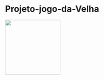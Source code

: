 # Projeto-jogo-da-Velha

<div>
<a href="https://github.com/YtaloSantoss">
<img height="180em" src="https://github-readme-stats.vercel.app/api/pin/?username=projetojogodavelha&repo=github-readme-stats&cache_seconds=86400&theme=aura"/>
</div>
